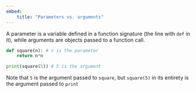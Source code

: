 ```yaml
---
embed:
    title: "Parameters vs. arguments"
---
```

A parameter is a variable defined in a function signature (the line with `def` in it), while arguments are objects passed to a function call.

```py
def square(n): # n is the parameter
    return n*n

print(square(5)) # 5 is the argument
```

Note that `5` is the argument passed to `square`, but `square(5)` in its entirety is the argument passed to `print`
